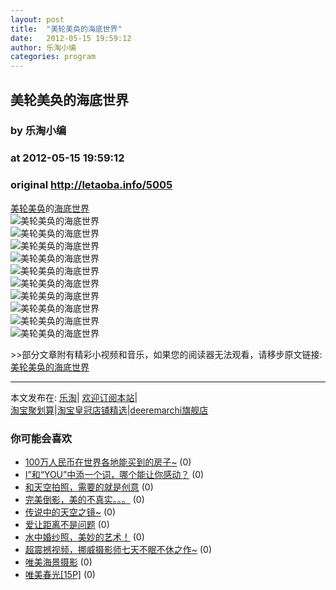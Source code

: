 ```yaml
---
layout: post
title:  "美轮美奂的海底世界"
date:   2012-05-15 19:59:12
author: 乐淘小编
categories: program
---
```


## 美轮美奂的海底世界
### by 乐淘小编
### at 2012-05-15 19:59:12
### original <http://letaoba.info/5005>

<p><a href="http://letaoba.info/tag/%e7%be%8e%e8%bd%ae%e7%be%8e%e5%a5%82" title="查看 美轮美奂 中的全部文章">美轮美奂</a>的<a href="http://letaoba.info/tag/%e6%b5%b7%e5%ba%95" title="查看 海底 中的全部文章">海底</a><a href="http://letaoba.info/tag/%e4%b8%96%e7%95%8c" title="查看 世界 中的全部文章">世界</a><br>
<img src="http://ww3.sinaimg.cn/large/5710e9fegw1dstmd7e9lyj.jpg" alt="美轮美奂的海底世界" title="美轮美奂的海底世界"><br>
<img src="http://ww2.sinaimg.cn/large/610e7695jw1dstbvxcbmqj.jpg" alt="美轮美奂的海底世界" title="美轮美奂的海底世界"><br>
<img src="http://ww3.sinaimg.cn/large/66ed615ejw1dsroxcahapj.jpg" alt="美轮美奂的海底世界" title="美轮美奂的海底世界"><br>
<img src="http://ww1.sinaimg.cn/large/6fd6341fjw1dsl0eeuqsaj.jpg" alt="美轮美奂的海底世界" title="美轮美奂的海底世界"><br>
<img src="http://ww1.sinaimg.cn/large/4fd5820bjw1dsc1o13qxqj.jpg" alt="美轮美奂的海底世界" title="美轮美奂的海底世界"><br>
<img src="http://ww2.sinaimg.cn/large/6f3296cfjw1ds5093cybcj.jpg" alt="美轮美奂的海底世界" title="美轮美奂的海底世界"><br>
<img src="http://ww4.sinaimg.cn/large/6f97f7b0jw1ds1d9pycraj.jpg" alt="美轮美奂的海底世界" title="美轮美奂的海底世界"><br>
<img src="http://ww1.sinaimg.cn/large/48bb0d01jw1dq45cpoz81j.jpg" alt="美轮美奂的海底世界" title="美轮美奂的海底世界"><br>
<img src="http://ww3.sinaimg.cn/large/7ec94b9bjw1dqbvr5wqx3j.jpg" alt="美轮美奂的海底世界" title="美轮美奂的海底世界"><br>
<img src="http://ww4.sinaimg.cn/large/9083878ejw1dosv7nkj7nj.jpg" alt="美轮美奂的海底世界" title="美轮美奂的海底世界"></p>
<p>&gt;&gt;部分文章附有精彩小视频和音乐，如果您的阅读器无法观看，请移步原文链接:<a href="http://letaoba.info/5005">美轮美奂的海底世界</a>
<hr>
本文发布在: <a href="http://letaoba.info">乐淘</a>| <a href="http://letaoba.info/feed">欢迎订阅本站</a>|
<br>
<a href="http://www.taobao.com/go/chn/tbk_channel/jkwt.php?pid=mm_14340546_2405588_9605426&amp;eventid=102405" rel="external nofollow">淘宝聚划算</a>|<a href="http://www.taobao.com/go/chn/tbk_channel/huangguan.php?pid=mm_14340546_2434133_9338368&amp;eventid=101858" rel="external nofollow">淘宝皇冠店铺精选</a>|<a href="http://s.click.taobao.com/t_8?e=7HZ5x%2BOzdsYUBq8G4nHLsBOiWn0%3D&amp;p=mm_14340546_0_0" rel="external nofollow">deeremarchi旗舰店</a></p>
<h3>你可能会喜欢</h3><ul><li><a href="http://letaoba.info/4997" title="100万人民币在世界各地能买到的房子~ (2012 年 5 月 15 日)">100万人民币在世界各地能买到的房子~</a> (0)</li><li><a href="http://letaoba.info/4732" title="I”和“YOU”中添一个词，哪个能让你感动？ (2012 年 5 月 5 日)">I”和“YOU”中添一个词，哪个能让你感动？</a> (0)</li><li><a href="http://letaoba.info/4677" title="和天空拍照，需要的就是创意 (2012 年 5 月 4 日)">和天空拍照，需要的就是创意</a> (0)</li><li><a href="http://letaoba.info/4650" title="完美倒影，美的不真实。。。 (2012 年 5 月 3 日)">完美倒影，美的不真实。。。</a> (0)</li><li><a href="http://letaoba.info/4647" title="传说中的天空之镜~ (2012 年 5 月 3 日)">传说中的天空之镜~</a> (0)</li><li><a href="http://letaoba.info/4549" title="爱让距离不是问题 (2012 年 5 月 1 日)">爱让距离不是问题</a> (0)</li><li><a href="http://letaoba.info/4493" title="水中婚纱照，美妙的艺术！ (2012 年 4 月 30 日)">水中婚纱照，美妙的艺术！</a> (0)</li><li><a href="http://letaoba.info/4416" title="超震撼视频，挪威摄影师七天不眠不休之作~ (2012 年 4 月 29 日)">超震撼视频，挪威摄影师七天不眠不休之作~</a> (0)</li><li><a href="http://letaoba.info/4367" title="唯美海景摄影 (2012 年 4 月 27 日)">唯美海景摄影</a> (0)</li><li><a href="http://letaoba.info/4330" title="唯美春光[15P] (2012 年 4 月 26 日)">唯美春光[15P]</a> (0)</li></ul><img src="http://feeds.feedburner.com/~r/blogspot/CRBRG/~4/orbSlLrZpzE" height="1" width="1">